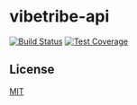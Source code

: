 # vibetribe-api
[![Build Status](https://travis-ci.org/shanno29/vibetribe-api.svg?branch=master)](https://travis-ci.org/shanno29/vibetribe-api) [![Test Coverage](https://codecov.io/gh/shanno29/vibetribe-api/branch/master/graph/badge.svg)](https://codecov.io/gh/shanno29/vibetribe-api)




## License
[MIT](LICENSE)